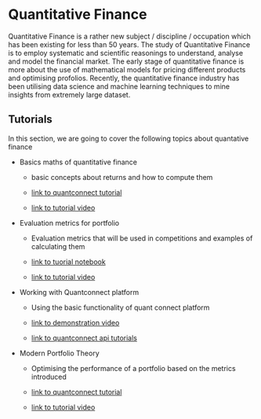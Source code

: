 # Quantitative Finance 

Quantitative Finance is a rather new subject / discipline / occupation which has been existing for less than 50 years.
The study of Quantitative Finance is to employ systematic and scientific reasonings to understand, analyse and model the financial market.
The early stage of quantitative finance is more about the use of mathematical models for pricing different products and optimising profolios.
Recently, the quantitative finance industry has been utilising data science and machine learning techniques to mine insights from extremely large dataset.

## Tutorials 

In this section, we are going to cover the following topics about quantative finance 
- Basics maths of quantitative finance
  
  * basic concepts about returns and how to compute them

  * [link to quantconnect tutorial](https://www.quantconnect.com/tutorials/introduction-to-financial-python/rate-of-return,-mean-and-variance)

  * [link to tutorial video](https://drive.google.com/file/d/1kB_RyVsdOWsHxh7lItMUlfY716g0Kc9A/view?usp=sharing)

- Evaluation metrics for portfolio

  * Evaluation metrics that will be used in competitions and examples of calculating them

  * [link to tuorial notebook](https://colab.research.google.com/drive/1E9TIJSrI0Rcb8TOC0btwkNQhQywshd8N?usp=sharing)

  * [link to tutorial video](https://drive.google.com/file/d/1kB_RyVsdOWsHxh7lItMUlfY716g0Kc9A/view?usp=sharing)

- Working with Quantconnect platform
  
  * Using the basic functionality of quant connect platform

  * [link to demonstration video](https://drive.google.com/file/d/1qbKsgF8avvLKuevmn64qViGbWhv9Q4QE/view)
  
  * [link to quantconnect api tutorials](https://www.quantconnect.com/tutorials/api-tutorials/introduction)

- Modern Portfolio Theory
  
  * Optimising the performance of a portfolio based on the metrics introduced

  * [link to quantconnect tutorial](https://www.quantconnect.com/tutorials/introduction-to-financial-python/modern-portfolio-theory)
  
  * [link to tutorial video](https://drive.google.com/file/d/1kB_RyVsdOWsHxh7lItMUlfY716g0Kc9A/view?usp=sharing)